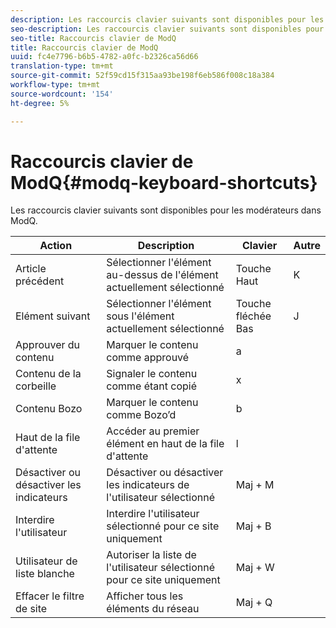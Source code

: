 ```yaml
---
description: Les raccourcis clavier suivants sont disponibles pour les modérateurs dans ModQ.
seo-description: Les raccourcis clavier suivants sont disponibles pour les modérateurs dans ModQ.
seo-title: Raccourcis clavier de ModQ
title: Raccourcis clavier de ModQ
uuid: fc4e7796-b6b5-4782-a0fc-b2326ca56d66
translation-type: tm+mt
source-git-commit: 52f59cd15f315aa93be198f6eb586f008c18a384
workflow-type: tm+mt
source-wordcount: '154'
ht-degree: 5%

---
```



# Raccourcis clavier de ModQ{#modq-keyboard-shortcuts}

Les raccourcis clavier suivants sont disponibles pour les modérateurs dans ModQ.

| Action | Description | Clavier | Autre |
|---|---|---|---|
| Article précédent | Sélectionner l&#39;élément au-dessus de l&#39;élément actuellement sélectionné | Touche Haut | K |
| Elément suivant | Sélectionner l&#39;élément sous l&#39;élément actuellement sélectionné | Touche fléchée Bas | J |
| Approuver du contenu | Marquer le contenu comme approuvé | a |  |
| Contenu de la corbeille | Signaler le contenu comme étant copié | x |  |
| Contenu Bozo | Marquer le contenu comme Bozo’d | b |  |
| Haut de la file d&#39;attente | Accéder au premier élément en haut de la file d&#39;attente | l |  |
| Désactiver ou désactiver les indicateurs | Désactiver ou désactiver les indicateurs de l&#39;utilisateur sélectionné | Maj + M |  |
| Interdire l&#39;utilisateur | Interdire l&#39;utilisateur sélectionné pour ce site uniquement | Maj + B |  |
| Utilisateur de liste blanche | Autoriser la liste de l&#39;utilisateur sélectionné pour ce site uniquement | Maj + W |  |
| Effacer le filtre de site | Afficher tous les éléments du réseau | Maj + Q |  |

